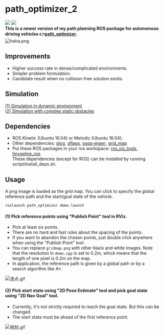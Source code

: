 # path_optimizer_2
![](https://img.shields.io/badge/ROS-Kinetic-orange)  ![](https://img.shields.io/badge/ROS-Melodic-blue)     
**This is a newer version of my path planning ROS package for autonomous driving vehicles 👉[path_optimizer](https://github.com/LiJiangnanBit/path_optimizer).**  
![haha.png](https://i.loli.net/2021/11/02/VQLH5eRFmTDcgBM.png)  
## Improvements
- Higher success rate in dense/complicated environments.  
- Simpler problem formulation.  
- Candidate result when no collision-free solution exists.  
## Simulation
[(1) Simulation in dynamic environment](https://vimeo.com/498950818)  
[(2) Simulation with complex static obstacles](https://vimeo.com/498591477)  
## Dependencies  
<!-- :atom: TO BE UPDATED.  
For now, refer to 👉[path_optimizer](https://github.com/LiJiangnanBit/path_optimizer). It's generally the same.   -->  
- ROS Kinetic (Ubuntu 16.04) or Melodic (Ubuntu 18.04);  
- Other dependencies: [glog](https://github.com/google/glog),  [gflags](https://github.com/gflags/gflags), [osqp-eigen](https://github.com/robotology/osqp-eigen), [grid_map](https://github.com/ANYbotics/grid_map)  
-  Put these ROS packages in your ros workspace:  [ros_viz_tools](https://github.com/Magic-wei/ros_viz_tools), [tinyspline_ros](https://github.com/qutas/tinyspline_ros).  
These dependencies (except for ROS) can be installed by running script/install_deps.sh.  
## Usage
A png image is loaded as the grid map. You can click to specify the global reference path and the start/goal state of the vehicle.  
~~~
roslaunch path_optimizer demo.launch
~~~
#### (1) Pick reference points using "Publish Point" tool in RViz.  
- Pick at least six points.  
- There are no hard and fast rules about the spacing of the points.  
- If you want to abandon the chosen points, just double click anywhere when using the "Publish Point" tool.  
- You can replace `gridmap.png` with other black and white images. Note that the resolution in `demo.cpp` is set to 0.2m, whick means that the length of one pixel is 0.2m on the map.  
- In application, the reference path is given by a global path or by a search algorithm like A*.  

![选点.gif](https://i.loli.net/2020/04/12/kRItwQTh5GJWHxV.gif)  
#### (2) Pick start state using "2D Pose Estimate" tool and pick goal state using "2D Nav Goal" tool.  
- Currently, it's not strictly required to reach the goal state. But this can be changed.    
- The start state must be ahead of the first reference point.  

![规划.gif](https://i.loli.net/2020/04/12/XmxgwTGRI1MtoVK.gif)  
